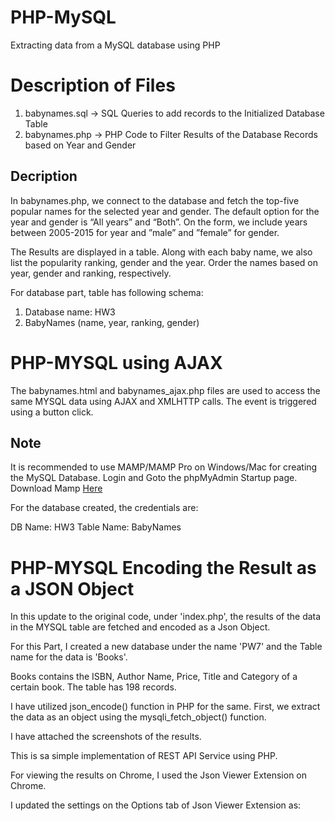 # PHP-MySQL
Extracting data from a MySQL database using PHP

# Description of Files

<ol>
  <li> babynames.sql -> SQL Queries to add records to the Initialized Database Table </li>
  <li> babynames.php -> PHP Code to Filter Results of the Database Records based on Year and Gender </li>
</ol>
 
<h2> Decription </h2>

<p> In babynames.php, we connect to the database and fetch the top-five popular names for the selected year and gender.  The default option for the year and gender is “All years” and “Both”. On the form, we include years between 2005-2015 for year and ”male” and ”female” for gender. 
  </p>
  <p>
The Results are displayed in a table. Along with each baby name, we also list the popularity ranking, gender and the year. Order the names based on year, gender and ranking, respectively.

For database part, table has following schema:
<ol>
  <li>Database name: HW3</li>
  <li>BabyNames (name, year, ranking, gender) </li>
</ol>
</p>

# PHP-MYSQL using AJAX

The babynames.html and babynames_ajax.php files are used to access the same MYSQL data using AJAX and XMLHTTP calls. The event is triggered using a button click.

## Note

It is recommended to use MAMP/MAMP Pro on Windows/Mac for creating the MySQL Database. Login and Goto the phpMyAdmin Startup page. Download Mamp <a href="https://www.mamp.info/en/downloads/">Here</a>

For the database created, the credentials are:

DB Name: HW3
Table Name: BabyNames

# PHP-MYSQL Encoding the Result as a JSON Object

In this update to the original code, under 'index.php', the results of the data in the MYSQL table are fetched and encoded as a Json Object.

For this Part, I created a new database under the name 'PW7' and the Table name for the data is 'Books'.

Books contains the ISBN, Author Name, Price, Title and Category of a certain book. The table has 198 records.

I have utilized json_encode() function in PHP for the same. First, we extract the data as an object using the mysqli_fetch_object() function.

I have attached the screenshots of the results. 

This is sa simple implementation of REST API Service using PHP.

For viewing the results on Chrome, I used the Json Viewer Extension on Chrome.

I updated the settings on the Options tab of Json Viewer Extension as:

